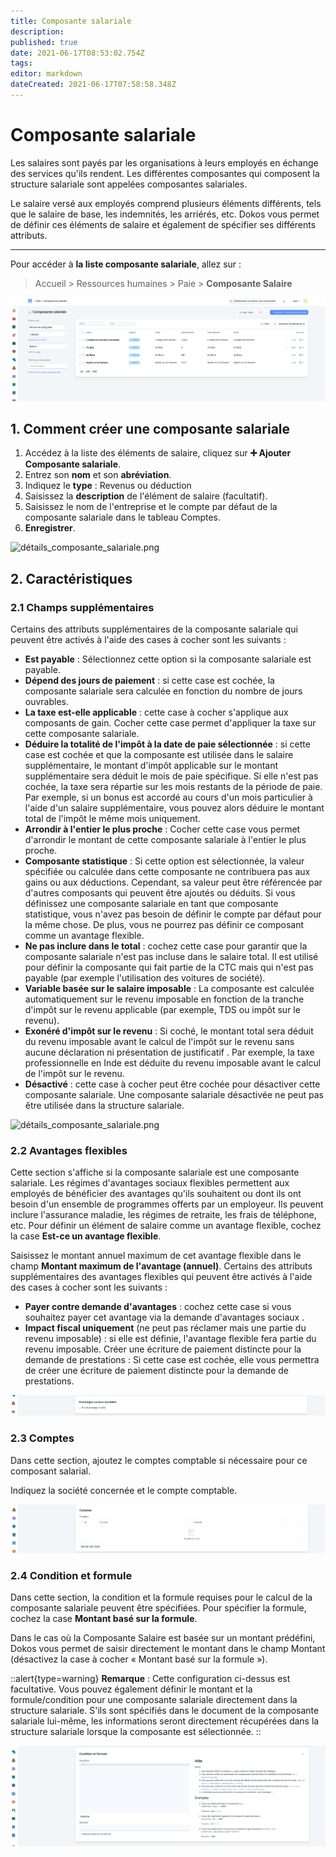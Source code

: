 ```yaml
---
title: Composante salariale
description: 
published: true
date: 2021-06-17T08:53:02.754Z
tags: 
editor: markdown
dateCreated: 2021-06-17T07:58:58.348Z
---
```


# Composante salariale

Les salaires sont payés par les organisations à leurs employés en échange des services qu'ils rendent. Les différentes composantes qui composent la structure salariale sont appelées composantes salariales.

Le salaire versé aux employés comprend plusieurs éléments différents, tels que le salaire de base, les indemnités, les arriérés, etc. Dokos vous permet de définir ces éléments de salaire et également de spécifier ses différents attributs.

---

Pour accéder à **la liste composante salariale**, allez sur :

> Accueil > Ressources humaines > Paie > **Composante Salaire**

![liste_composant_salariale.png](/content/payroll/liste_composant_salariale.png)

## 1. Comment créer une composante salariale 

1. Accédez à la liste des éléments de salaire, cliquez sur **:heavy_plus_sign: Ajouter Composante salariale**.
2. Entrez son **nom** et son **abréviation**.
3. Indiquez le **type** : Revenus ou déduction
4. Saisissez la **description** de l'élément de salaire (facultatif).
5. Saisissez le nom de l'entreprise et le compte par défaut de la composante salariale dans le tableau Comptes.
6. **Enregistrer**.

![détails_composante_salariale.png](/content/payroll/détails_composante_salariale.png)

## 2. Caractéristiques

### 2.1 Champs supplémentaires

Certains des attributs supplémentaires de la composante salariale qui peuvent être activés à l'aide des cases à cocher sont les suivants :

- **Est payable** : Sélectionnez cette option si la composante salariale est payable.
- **Dépend des jours de paiement** : si cette case est cochée, la composante salariale sera calculée en fonction du nombre de jours ouvrables.
- **La taxe est-elle applicable** : cette case à cocher s'applique aux composants de gain. Cocher cette case permet d'appliquer la taxe sur cette composante salariale.
- **Déduire la totalité de l'impôt à la date de paie sélectionnée** : si cette case est cochée et que la composante est utilisée dans le salaire supplémentaire, le montant d'impôt applicable sur le montant supplémentaire sera déduit le mois de paie spécifique. Si elle n'est pas cochée, la taxe sera répartie sur les mois restants de la période de paie. Par exemple, si un bonus est accordé au cours d'un mois particulier à l'aide d'un salaire supplémentaire, vous pouvez alors déduire le montant total de l'impôt le même mois uniquement.
- **Arrondir à l'entier le plus proche** : Cocher cette case vous permet d'arrondir le montant de cette composante salariale à l'entier le plus proche.
- **Composante statistique** : Si cette option est sélectionnée, la valeur spécifiée ou calculée dans cette composante ne contribuera pas aux gains ou aux déductions. Cependant, sa valeur peut être référencée par d'autres composants qui peuvent être ajoutés ou déduits. Si vous définissez une composante salariale en tant que composante statistique, vous n'avez pas besoin de définir le compte par défaut pour la même chose. De plus, vous ne pourrez pas définir ce composant comme un avantage flexible.
- **Ne pas inclure dans le total** : cochez cette case pour garantir que la composante salariale n'est pas incluse dans le salaire total. Il est utilisé pour définir la composante qui fait partie de la CTC mais qui n'est pas payable (par exemple l'utilisation des voitures de société).
- **Variable basée sur le salaire imposable** : La composante est calculée automatiquement sur le revenu imposable en fonction de la tranche d'impôt sur le revenu applicable (par exemple, TDS ou impôt sur le revenu).
- **Exonéré d'impôt sur le revenu** : Si coché, le montant total sera déduit du revenu imposable avant le calcul de l'impôt sur le revenu sans aucune déclaration ni présentation de justificatif . Par exemple, la taxe professionnelle en Inde est déduite du revenu imposable avant le calcul de l'impôt sur le revenu.
- **Désactivé** : cette case à cocher peut être cochée pour désactiver cette composante salariale. Une composante salariale désactivée ne peut pas être utilisée dans la structure salariale.

![détails_composante_salariale.png](/content/payroll/détails_composante_salariale.png)

### 2.2 Avantages flexibles

Cette section s'affiche si la composante salariale est une composante salariale. Les régimes d'avantages sociaux flexibles permettent aux employés de bénéficier des avantages qu'ils souhaitent ou dont ils ont besoin d'un ensemble de programmes offerts par un employeur. Ils peuvent inclure l'assurance maladie, les régimes de retraite, les frais de téléphone, etc. Pour définir un élément de salaire comme un avantage flexible, cochez la case **Est-ce un avantage flexible**.

Saisissez le montant annuel maximum de cet avantage flexible dans le champ **Montant maximum de l'avantage (annuel)**. Certains des attributs supplémentaires des avantages flexibles qui peuvent être activés à l'aide des cases à cocher sont les suivants :

- **Payer contre demande d'avantages** : cochez cette case si vous souhaitez payer cet avantage via la demande d'avantages sociaux .
- **Impact fiscal uniquement** (ne peut pas réclamer mais une partie du revenu imposable) : si elle est définie, l'avantage flexible fera partie du revenu imposable.
Créer une écriture de paiement distincte pour la demande de prestations : Si cette case est cochée, elle vous permettra de créer une écriture de paiement distincte pour la demande de prestations.

![avantages_sociaux_variables.png](/content/payroll/avantages_sociaux_variables.png)

### 2.3 Comptes

Dans cette section, ajoutez le comptes comptable si nécessaire pour ce composant salarial.

Indiquez la société concernée et le compte comptable.

![compte_composante.png](/content/payroll/compte_composante.png)

### 2.4 Condition et formule

Dans cette section, la condition et la formule requises pour le calcul de la composante salariale peuvent être spécifiées. Pour spécifier la formule, cochez la case **Montant basé sur la formule**.

Dans le cas où la Composante Salaire est basée sur un montant prédéfini, Dokos vous permet de saisir directement le montant dans le champ Montant (désactivez la case à cocher « Montant basé sur la formule »).

::alert{type=warning}
**Remarque** : Cette configuration ci-dessus est facultative. Vous pouvez également définir le montant et la formule/condition pour une composante salariale directement dans la structure salariale. S'ils sont spécifiés dans le document de la composante salariale lui-même, les informations seront directement récupérées dans la structure salariale lorsque la composante est sélectionnée.
::

![condition_et_formule.png](/content/payroll/condition_et_formule.png)

